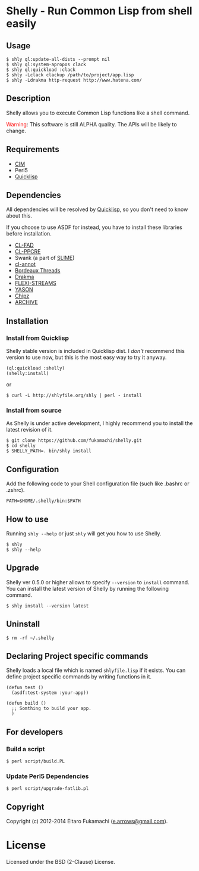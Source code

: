 # Shelly - Run Common Lisp from shell easily

## Usage

    $ shly ql:update-all-dists --prompt nil
    $ shly ql:system-apropos clack
    $ shly ql:quickload :clack
    $ shly -Lclack clackup /path/to/project/app.lisp
    $ shly -Ldrakma http-request http://www.hatena.com/

## Description

Shelly allows you to execute Common Lisp functions like a shell command.

<span style="color:red">Warning</span>: This software is still ALPHA quality. The APIs will be likely to change.

## Requirements

- [CIM](https://github.com/KeenS/CIM)
- Perl5
- [Quicklisp](http://beta.quicklisp.org/)

## Dependencies

All dependencies will be resolved by [Quicklisp](http://beta.quicklisp.org/), so you don't need to know about this.

If you choose to use ASDF for instead, you have to install these libraries before installation.

- [CL-FAD](http://weitz.de/cl-fad/)
- [CL-PPCRE](http://weitz.de/cl-ppcre/)
- Swank (a part of [SLIME](http://common-lisp.net/project/slime/))
- [cl-annot](https://github.com/arielnetworks/cl-annot)
- [Bordeaux Threads](http://common-lisp.net/project/bordeaux-threads/)
- [Drakma](http://weitz.de/drakma/)
- [FLEXI-STREAMS](http://weitz.de/flexi-streams/)
- [YASON](http://common-lisp.net/project/yason/)
- [Chipz](http://method-combination.net/lisp/chipz/)
- [ARCHIVE](https://github.com/froydnj/archive)

## Installation

### Install from Quicklisp

Shelly stable version is included in Quicklisp dist. I _don't_ recommend this version to use now, but this is the most easy way to try it anyway.

    (ql:quickload :shelly)
    (shelly:install)

or

    $ curl -L http://shlyfile.org/shly | perl - install

### Install from source

As Shelly is under active development, I highly recommend you to install the latest revision of it.

```
$ git clone https://github.com/fukamachi/shelly.git
$ cd shelly
$ SHELLY_PATH=. bin/shly install
```

## Configuration

Add the following code to your Shell configuration file (such like .bashrc or .zshrc).

    PATH=$HOME/.shelly/bin:$PATH

## How to use

Running `shly --help` or just `shly` will get you how to use Shelly.

    $ shly
    $ shly --help

## Upgrade

Shelly ver 0.5.0 or higher allows to specify `--version` to `install` command. You can install the latest version of Shelly by running the following command.

```
$ shly install --version latest
```

## Uninstall

```
$ rm -rf ~/.shelly
```

## Declaring Project specific commands

Shelly loads a local file which is named `shlyfile.lisp` if it exists. You can define project specific commands by writing functions in it.

```common-lisp
(defun test ()
  (asdf:test-system :your-app))

(defun build ()
  ;; Somthing to build your app.
  )
```

## For developers

### Build a script

```
$ perl script/build.PL
```

### Update Perl5 Dependencies

```
$ perl script/upgrade-fatlib.pl
```

## Copyright

Copyright (c) 2012-2014 Eitaro Fukamachi (e.arrows@gmail.com).

# License

Licensed under the BSD (2-Clause) License.
